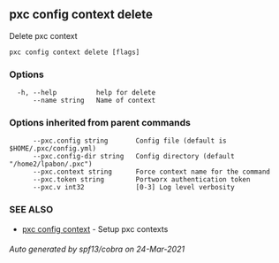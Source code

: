 ## pxc config context delete

Delete pxc context

```
pxc config context delete [flags]
```

### Options

```
  -h, --help          help for delete
      --name string   Name of context
```

### Options inherited from parent commands

```
      --pxc.config string       Config file (default is $HOME/.pxc/config.yml)
      --pxc.config-dir string   Config directory (default "/home2/lpabon/.pxc")
      --pxc.context string      Force context name for the command
      --pxc.token string        Portworx authentication token
      --pxc.v int32             [0-3] Log level verbosity
```

### SEE ALSO

* [pxc config context](pxc_config_context.md)	 - Setup pxc contexts

###### Auto generated by spf13/cobra on 24-Mar-2021
